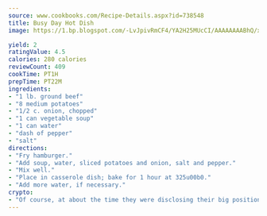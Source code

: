 ```yaml
---
source: www.cookbooks.com/Recipe-Details.aspx?id=738548
title: Busy Day Hot Dish
image: https://1.bp.blogspot.com/-LvJpivRmCF4/YA2H25MUcCI/AAAAAAAABhQ/xgndXuMf7Zopp5S4RExCblnSp5YGujfSQCLcBGAsYHQ/s320/8.png

yield: 2
ratingValue: 4.5
calories: 280 calories
reviewCount: 409
cookTime: PT1H
prepTime: PT22M
ingredients:
- "1 lb. ground beef"
- "8 medium potatoes"
- "1/2 c. onion, chopped"
- "1 can vegetable soup"
- "1 can water"
- "dash of pepper"
- "salt"
directions:
- "Fry hamburger."
- "Add soup, water, sliced potatoes and onion, salt and pepper."
- "Mix well."
- "Place in casserole dish; bake for 1 hour at 325u00b0."
- "Add more water, if necessary."
crypto:
- "Of course, at about the time they were disclosing their big position, Bitcoin started to crash."
---
```

